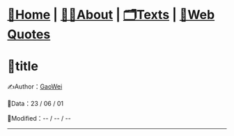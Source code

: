 # [🏡Home](/) |   [👨‍💻About](/about)  |   [🗂️Texts](/allTexts)   |   [💬Web Quotes](/webQuotes)


#  📖title

✍Author：[GaoWei](/about)  

📆Data：23 / 06 / 01

📆Modified：-- / -- / --

---

